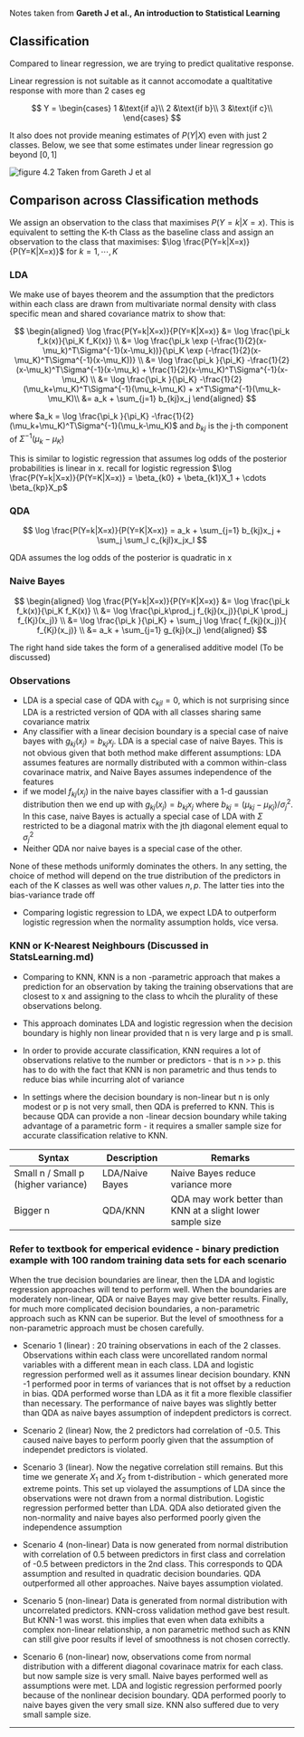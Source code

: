 Notes taken from  **Gareth J et al., An introduction to Statistical Learning**

## Classification

Compared to linear regression, we are trying to predict qualitative response. 

Linear regression is not suitable as it cannot accomodate a qualtitative response with more than 2 cases eg

$$
Y =
\begin{cases}
1 &\text{if a}\\
2 &\text{if b}\\
3 &\text{if c}\\
\end{cases} 
$$

It also does not provide meaning estimates of $P(Y|X)$ even with just 2 classes. Below, we see that some estimates under linear regression go beyond $[0,1]$

![figure 4.2 Taken from Gareth J et al](../images/Screenshot%202024-05-29%20Figure4.2%20G%20James.png)

## Comparison across Classification methods

We assign an observation to the class that maximises $P(Y=k|X=x)$. This is equivalent to setting the K-th Class as the baseline class and assign an observation to the class that maximises: $\log \frac{P(Y=k|X=x)}{P(Y=K|X=x)}$ for $k =1, \cdots , K$

### LDA

We make use of bayes theorem and the assumption that the predictors within each class are drawn from multivariate normal density with class specific mean and shared covariance matrix  to show that:

$$
\begin{aligned}
    \log \frac{P(Y=k|X=x)}{P(Y=K|X=x)} &= \log \frac{\pi_k f_k(x)}{\pi_K f_K(x)} \\
    &= \log \frac{\pi_k \exp (-\frac{1}{2}(x-\mu_k)^T\Sigma^{-1}(x-\mu_k))}{\pi_K \exp (-\frac{1}{2}(x-\mu_K)^T\Sigma^{-1}(x-\mu_K))} \\
    &= \log \frac{\pi_k }{\pi_K} -\frac{1}{2}(x-\mu_k)^T\Sigma^{-1}(x-\mu_k) + \frac{1}{2}(x-\mu_K)^T\Sigma^{-1}(x-\mu_K) \\
    &= \log \frac{\pi_k }{\pi_K} -\frac{1}{2}(\mu_k+\mu_K)^T\Sigma^{-1}(\mu_k-\mu_K) + x^T\Sigma^{-1}(\mu_k-\mu_K)\\
    &= a_k + \sum_{j=1} b_{kj}x_j
\end{aligned}
$$

where $a_k = \log \frac{\pi_k }{\pi_K} -\frac{1}{2}(\mu_k+\mu_K)^T\Sigma^{-1}(\mu_k-\mu_K)$ and $b_{kj}$ is the j-th component of $\Sigma^{-1}(\mu_k-\mu_K)$

This is similar to logistic regression that assumes log odds of the posterior probabilities is linear in x. recall for logistic regression $\log \frac{P(Y=k|X=x)}{P(Y=K|X=x)} = \beta_{k0} + \beta_{k1}X_1 + \cdots \beta_{kp}X_p$

### QDA 

$$
\log \frac{P(Y=k|X=x)}{P(Y=K|X=x)} = a_k + \sum_{j=1} b_{kj}x_j + \sum_j \sum_l c_{kjl}x_jx_l
$$

QDA assumes the log odds of the posterior is quadratic in x

### Naive Bayes

$$
\begin{aligned}
        \log \frac{P(Y=k|X=x)}{P(Y=K|X=x)} &= \log \frac{\pi_k f_k(x)}{\pi_K f_K(x)} \\
        &= \log \frac{\pi_k\prod_j f_{kj}(x_j)}{\pi_K \prod_j f_{Kj}(x_j)} \\
        &= \log \frac{\pi_k }{\pi_K} + \sum_j \log \frac{ f_{kj}(x_j)}{ f_{Kj}(x_j)} \\
        &= a_k + \sum_{j=1} g_{kj}(x_j)
\end{aligned}
$$

The right hand side takes the form of a generalised additive model (To be discussed)

### Observations

- LDA is a special case of QDA with $c_{kjl} = 0$, which is not surprising since LDA is a restricted version of QDA with all classes sharing same covariance matrix
- Any classifier with a linear decision boundary is a special case of naive bayes with $g_{kj}(x_j) = b_{kj}x_j$. LDA is a special case of naive Bayes. This is not obvious given that both method make different assumptions: LDA assumes features are normally distributed with a common within-class covarinace matrix, and Naive Bayes assumes independence of the features
- if we model $f_{kj}(x_j)$ in the naive bayes classifier with a 1-d gaussian distribution then we end up with $g_{kj}(x_j) = b_{kj}x_j$ where $b_{kj} = (\mu_{kj} - \mu_{Kj})/\sigma^2_j$. In this case, naive Bayes is actually a special case of LDA with $\Sigma$ restricted to be a diagonal matrix with the jth diagonal element equal to $\sigma^2_j$
- Neither QDA nor naive bayes is a special case of the other. 

None of these methods uniformly dominates the others. In any setting, the choice of method will depend on the true distribution of the predictors in each of the K classes as well was other values $n,p$. The latter ties into the bias-variance trade off

- Comparing logistic regression to LDA, we expect LDA to outperform logistic regression when the normality assumption holds, vice versa. 

### KNN or K-Nearest Neighbours (Discussed in StatsLearning.md)

- Comparing to KNN, KNN is a non -parametric approach that makes a prediction for an observation by taking the training observations that are closest to x and assigning to the class to whcih the plurality of these observations belong. 

- This approach dominates LDA and logistic regression when the decision boundary is highly non linear provided that n is very large and p is small. 
- In order to provide accurate classification, KNN requires a lot of observations relative to the number or predictors - that is n >> p. this has to do with the fact that KNN is non parametric and thus tends to reduce bias while incurring alot of variance
- In settings where the decision boundary is non-linear but n is only modest or p is not very small, then QDA is preferred to KNN. This is because QDA can provide a non -linear decsion boundary while taking advantage of a parametric form - it requires a smaller sample size for accurate classification relative to KNN. 

| Syntax      | Description | Remarks|
| ----------- | ----------- |---|
| Small n / Small p  (higher variance)    | LDA/Naive Bayes  | Naive Bayes reduce variance more
| Bigger n   | QDA/KNN        | QDA may work better than KNN at a slight lower sample size

### Refer to textbook for emperical evidence - binary prediction example with 100 random training data sets for each scenario

When the true decision boundaries are linear, then the LDA and logistic regression approaches will tend to perform well. When the boundaries are moderately non-linear, QDA or naive Bayes may give better results. Finally, for much more complicated decision boundaries, a non-parametric approach such as KNN can be superior. But the level of smoothness for a non-parametric approach must be chosen carefully.

- Scenario 1 (linear) : 20 training observations in each of the 2 classes. Observations within each class were uncorellated random normal variables with a different mean in each class. LDA and logistic regression performed well as it assumes linear decision boundary. KNN -1 performed poor in terms of variances that is not offset by a reduction in bias. QDA performed worse than LDA as it fit a more flexible classifier than necessary. The performance of naive bayes was slightly better than QDA as naive bayes assumption of indepdent predictors is correct. 

- Scenario 2 (linear) Now, the 2 predictors had correlation of -0.5. This caused naive bayes to perform poorly given that the assumption of independet predictors is violated.

- Scenario 3 (linear). Now the negative correlation still remains. But this time we generate $X_1$ and $X_2$ from t-distribution - which generated more extreme points. This set up violayed the assumptions of LDA since the observations were not drawn from a normal distribution. Logistic regression performed better than LDA. QDA also detiorated given the non-normality and naive bayes also performed poorly given the independence assumption

- Scenario 4 (non-linear) Data is now generated from normal distribution with correlation of 0.5 between predictors in first class and correlation of -0.5 between predictors in the 2nd class. This corresponds to QDA assumption and resulted in quadratic decision boundaries. QDA outperformed all other approaches. Naive bayes assumption violated. 

- Scenario 5 (non-linear) Data is generated from normal distribution with uncorrelated predictors. KNN-cross validation method gave best result. But KNN-1 was worst. this implies that even when data exhibits a complex non-linear relationship, a non parametric method such as KNN can still give poor results if level of smoothness is not chosen correctly. 

- Scenario 6 (non-linear) now, observations come from normal distribution with a different diagonal covarinace matrix for each class. but now sample size is very small. Naive bayes performed well as assumptions were met. LDA and logistic regression performed poorly because of the nonlinear decision boundary. QDA performed poorly to naive bayes given the very small size. KNN also suffered due to very small sample size. 

--- 

